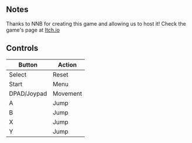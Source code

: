 ## Notes

Thanks to NNB for creating this game and allowing us to host it! Check the game's page at [Itch.io](https://nnbnh.itch.io/septuple)

## Controls

| Button | Action |
|--|--| 
|Select| Reset|
|Start| Menu|
|DPAD/Joypad| Movement|
|A| Jump|
|B| Jump|
|X| Jump|
|Y| Jump|




